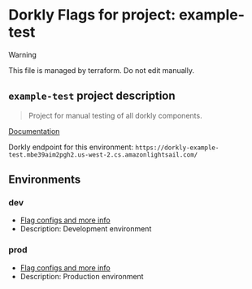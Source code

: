# Dorkly Flags for project: example-test
> [!WARNING]
> This file is managed by terraform. Do not edit manually.

## `example-test` project description

> Project for manual testing of all dorkly components.

[Documentation](https://github.com/dorklyorg)

Dorkly endpoint for this environment: `https://dorkly-example-test.mbe39aim2pgh2.us-west-2.cs.amazonlightsail.com/`

## Environments
### dev
* [Flag configs and more info](project/environments/dev)
* Description: Development environment
### prod
* [Flag configs and more info](project/environments/prod)
* Description: Production environment

